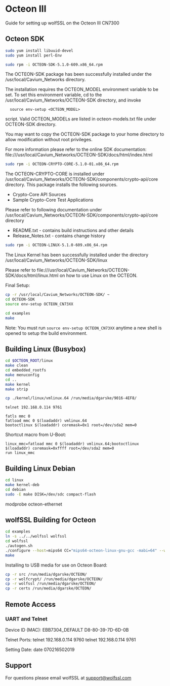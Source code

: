 # Octeon III

Guide for setting up wolfSSL on the Octeon III CN7300

## Octeon SDK

```sh
sudo yum install libuuid-devel
sudo yum install perl-Env

sudo rpm -i OCTEON-SDK-5.1.0-609.x86_64.rpm
```

The OCTEON-SDK package has been successfully installed under the
/usr/local/Cavium_Networks directory.

The installation requires the OCTEON_MODEL environment variable
to be set. To set this environment variable, cd to the
/usr/local/Cavium_Networks/OCTEON-SDK directory, and invoke

	  source env-setup <OCTEON_MODEL>

script. Valid OCTEON_MODELs are listed in octeon-models.txt file
under OCTEON-SDK directory.

You may want to copy the OCTEON-SDK package to your home directory to allow
modification without root privileges.

For more information please refer to the online SDK documentation:
file:///usr/local/Cavium_Networks/OCTEON-SDK/docs/html/index.html

```sh
sudo rpm -i OCTEON-CRYPTO-CORE-5.1.0-01.x86_64.rpm
```

The OCTEON-CRYPTO-CORE is installed under
/usr/local/Cavium_Networks/OCTEON-SDK/components/crypto-api/core directory.
This package installs the following sources.
   * Crypto-Core API Sources
   * Sample Crypto-Core Test Applications

Please refer to following documentation under
/usr/local/Cavium_Networks/OCTEON-SDK/components/crypto-api/core directory
   * README.txt        - contains build instructions and other details
   * Release_Notes.txt - contains change history

```sh
sudo rpm -i OCTEON-LINUX-5.1.0-609.x86_64.rpm
```

The Linux Kernel has been successfully installed under the directory
/usr/local/Cavium_Networks/OCTEON-SDK/linux

Please refer to file:///usr/local/Cavium_Networks/OCTEON-SDK/docs/html/linux.html
on how to use Linux on the OCTEON.


Final Setup:

```sh
cp -r /usr/local/Cavium_Networks/OCTEON-SDK/ ~
cd OCTEON-SDK
source env-setup OCTEON_CN73XX

cd examples
make
```

Note: You must run `source env-setup OCTEON_CN73XX` anytime a new shell is opened to setup the build environment.

## Building Linux (Busybox)

```sh
cd $OCTEON_ROOT/linux
make clean
cd embedded_rootfs
make menuconfig
cd ..
make kernel
make strip

cp ./kernel/linux/vmlinux.64 /run/media/dgarske/9016-4EF8/
```

```
telnet 192.168.0.114 9761

fatls mmc 0
fatload mmc 0 $(loadaddr) vmlinux.64
bootoctlinux $(loadaddr) coremask=0x1 root=/dev/sda2 mem=0
```

Shortcut macro from U-Boot:

```
linux_mmc=fatload mmc 0 $(loadaddr) vmlinux.64;bootoctlinux $(loadaddr) coremask=0xffff root=/dev/sda2 mem=0
run linux_mmc
```

## Building Linux Debian

```sh
cd linux
make kernel-deb
cd debian
sudo -E make DISK=/dev/sdc compact-flash
```
modprobe octeon-ethernet


## wolfSSL Building for Octeon

```sh
cd examples
ln -s ../../wolfssl wolfssl
cd wolfssl
./autogen.sh
./configure --host=mips64 CC="mips64-octeon-linux-gnu-gcc -mabi=64" --with-octeon=/home/dgarske/OCTEON-SDK --enable-des3 --enable-cryptocb CFLAGS="-DWOLFSSL_AES_DIRECT"
make

```

Installing to USB media for use on Octeon Board:

```sh
cp -r src /run/media/dgarske/OCTEON/
cp -r wolfcrypt/ /run/media/dgarske/OCTEON/
cp -r wolfssl /run/media/dgarske/OCTEON/
cp -r certs /run/media/dgarske/OCTEON/
```


## Remote Access

### UART and Telnet

Device ID (MAC):
EBB7304_DEFAULT	D8-80-39-7D-6D-0B

Telnet Ports:
telnet 192.168.0.114 9760
telnet 192.168.0.114 9761

Setting Date:
date 070216502019


## Support

For questions please email wolfSSL at support@wolfssl.com
